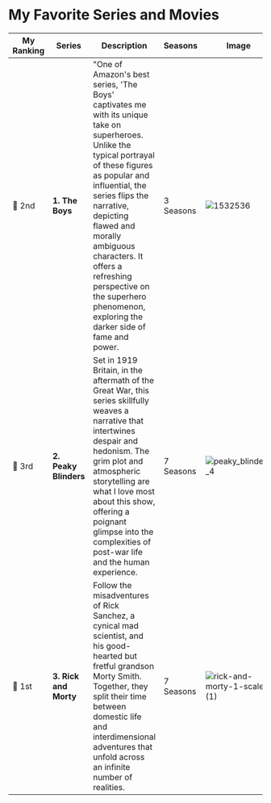 # My Favorite Series and Movies

| My Ranking | Series | Description | Seasons | Image |
| ----------- | ----------- | ----------- | ----------- | ----------- | 
| 🥈 2nd |  **1. The Boys** | "One of Amazon's best series, 'The Boys' captivates me with its unique take on superheroes. Unlike the typical portrayal of these figures as popular and influential, the series flips the narrative, depicting flawed and morally ambiguous characters. It offers a refreshing perspective on the superhero phenomenon, exploring the darker side of fame and power.| 3 Seasons | ![1532536](https://github.com/Har-v123/app-dev/assets/152397811/65526314-9eaf-4e17-b6ef-1cc06527e1f0)
| 🥉 3rd | **2. Peaky Blinders** | Set in 1919 Britain, in the aftermath of the Great War, this series skillfully weaves a narrative that intertwines despair and hedonism. The grim plot and atmospheric storytelling are what I love most about this show, offering a poignant glimpse into the complexities of post-war life and the human experience. | 7 Seasons | ![peaky_blinders_4](https://github.com/Har-v123/app-dev/assets/152397811/bddb3337-3752-4159-b022-bb68f25ef2d5)
| 🥇 1st | **3. Rick and Morty** |  Follow the misadventures of Rick Sanchez, a cynical mad scientist, and his good-hearted but fretful grandson Morty Smith. Together, they split their time between domestic life and interdimensional adventures that unfold across an infinite number of realities. | 7 Seasons | ![rick-and-morty-1-scaled (1)](https://github.com/Har-v123/app-dev/assets/152397811/87fbaf09-f226-4bce-ba95-dc0a2dc27979) |


